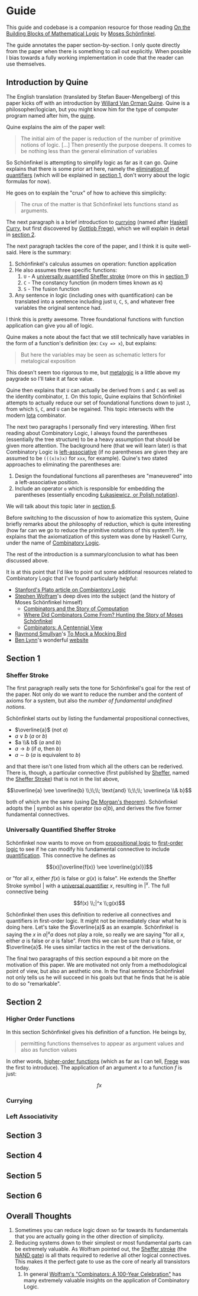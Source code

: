 # Guide

This guide and codebase is a companion resource for those reading [On the Building Blocks of Mathematical Logic](https://content.wolfram.com/uploads/sites/43/2020/12/Schonfinkel-OnTheBuildingBlocksOfMathematicalLogic.pdf) by [Moses Schönfinkel](https://en.wikipedia.org/wiki/Moses_Sch%C3%B6nfinkel).

The guide annotates the paper section-by-section. I only quote directly from the paper when there is something to call out explicitly. When possible I bias towards a fully working implementation in code that the reader can use themselves.

## Introduction by Quine

The English translation (translated by Stefan Bauer-Mengelberg) of this paper kicks off with an introduction by [Willard Van Orman Quine](https://en.wikipedia.org/wiki/Willard_Van_Orman_Quine). Quine is a philosopher/logician, but you might know him for the type of computer program named after him, the [quine](https://en.wikipedia.org/wiki/Quine_(computing)).

Quine explains the aim of the paper well:

> The initial aim of the paper is reduction of the number of primitive notions of logic. [...] Then presently the purpose deepens. It comes to be nothing less than the general elimination of variables

So Schönfinkel is attempting to simplify logic as far as it can go. Quine explains that there is some prior art here, namely the [elimination of quantifiers](https://en.wikipedia.org/wiki/Quantifier_elimination) (which will be explained in [section 1](./GUIDE.md#section-1), don't worry about the logic formulas for now).

He goes on to explain the "crux" of how to achieve this simplicity:

> The crux of the matter is that Schönfinkel lets functions stand as arguments.

The next paragraph is a brief introduction to [currying](https://en.wikipedia.org/wiki/Currying) (named after [Haskell Curry](https://en.wikipedia.org/wiki/Haskell_Curry), but first discovered by [Gottlob Frege](https://en.wikipedia.org/wiki/Gottlob_Frege)), which we will explain in detail in [section 2](./GUIDE.md#section-2).

The next paragraph tackles the core of the paper, and I think it is quite well-said. Here is the summary:
1. Schönfinkel's calculus assumes on operation: function application
1. He also assumes three specific functions:
   1. `U` - A [universally quantified](https://en.wikipedia.org/wiki/Universal_quantification) [Sheffer stroke](https://en.wikipedia.org/wiki/Sheffer_stroke) (more on this in [section 1](./GUIDE.md#section-1))
   1. `C` - The constancy function (in modern times known as `K`)
   1. `S` - The fusion function
1. Any sentence in logic (including ones with quantification) can be translated into a sentence including just `U`, `C`, `S`, and whatever free variables the original sentence had.

I think this is pretty awesome. Three foundational functions with function application can give you all of logic.

Quine makes a note about the fact that we still technically have variables in the form of a function's definition (ex: `Cxy => x`), but explains:

> But here the variables may be seen as schematic letters for metalogical exposition

This doesn't seem too rigorous to me, but [metalogic](https://en.wikipedia.org/wiki/Metalogic) is a little above my paygrade so I'll take it at face value.

Quine then explains that `U` can actually be derived from `S` and `C` as well as the identity combinator, `I`. On this topic, Quine explains that Schönfinkel attempts to actually reduce our set of foundational functions down to just `J`, from which `S`, `C`, and `U` can be regained. This topic intersects with the modern [Iota](https://en.wikipedia.org/wiki/Iota_and_Jot) combinator.

The next two paragraphs I personally find very interesting. When first reading about Combinatory Logic, I always found the parentheses (essentially the tree structure) to be a heavy assumption that should be given more attention. The background here (that we will learn later) is that Combinatory Logic is [left-associative](https://en.wikipedia.org/wiki/Operator_associativity) (if no parentheses are given they are assumed to be `(((x)x)x)` for `xxx`, for example). Quine's two stated approaches to eliminating the parentheses are:
1. Design the foundational functions all parentheses are "maneuvered" into a left-associative position.
1. Include an operator `o` which is responsible for embedding the parentheses (essentially encoding [Łukasiewicz, or Polish notation](https://en.wikipedia.org/wiki/Polish_notation)).

We will talk about this topic later in [section 6](./GUIDE.md#section-6).

Before switching to the discussion of how to axiomatize this system, Quine briefly remarks about the philosophy of reduction, which is quite interesting (how far can we go to reduce the primitive notations of this system?). He explains that the axiomatization of this system was done by Haskell Curry, under the name of [Combinatory Logic](https://en.wikipedia.org/wiki/Combinatory_logic).

The rest of the introduction is a summary/conclusion to what has been discussed above.

It is at this point that I'd like to point out some additional resources related to Combinatory Logic that I've found particularly helpful:

- [Stanford's Plato article on Combiantory Logic](https://plato.stanford.edu/entries/logic-combinatory/)
- [Stephen Wolfram](https://en.wikipedia.org/wiki/Stephen_Wolfram)'s deep dives into the subject (and the history of Moses Schönfinkel himself)
  - [Combinators and the Story of Computation](https://writings.stephenwolfram.com/2020/12/combinators-and-the-story-of-computation/)
  - [Where Did Combinators Come From? Hunting the Story of Moses Schönfinkel](https://writings.stephenwolfram.com/2020/12/where-did-combinators-come-from-hunting-the-story-of-moses-schonfinkel/)
  - [Combinators: A Centennial View](https://writings.stephenwolfram.com/2020/12/combinators-a-centennial-view/)
- [Raymond Smullyan](https://en.wikipedia.org/wiki/Raymond_Smullyan)'s [To Mock a Mocking Bird](https://en.wikipedia.org/wiki/To_Mock_a_Mockingbird)
- [Ben Lynn](https://crypto.stanford.edu/~blynn/)'s wonderful [website](https://crypto.stanford.edu/~blynn/lambda/sk.html)

## Section 1

### Sheffer Stroke

The first paragraph really sets the tone for Schönfinkel's goal for the rest of the paper. Not only do we want to reduce the number and the content of axioms for a system, but also the *number of fundamental undefined notions*.

Schönfinkel starts out by listing the fundamental propositional connectives,
- $\overline{a}$ (not $a$)
- $a \vee b$ ($a$ or $b$)
- $a \\& b$ ($a$ and $b$)
- $a → b$ (if $a$, then $b$)
- $a \sim b$ ($a$ is equivalent to $b$)

and that there isn't one listed from which all the others can be rederived. There is, though, a particular connective (first published by [Sheffer](https://en.wikipedia.org/wiki/Sheffer_stroke), named the [Sheffer Stroke](https://en.wikipedia.org/wiki/Sheffer_stroke)) that is not in the list above,

$$\overline{a} \vee \overline{b} \\;\\;\\; \text{and} \\;\\;\\; \overline{a \\& b}$$

both of which are the same (using [De Morgan's theorem](https://en.wikipedia.org/wiki/De_Morgan%27s_laws)). Schönfinkel adopts the $|$ symbol as his operator (so $a|b$), and derives the five former fundamental connectives.

### Universally Quantified Sheffer Stroke

Schönfinkel now wants to move on from [propositional logic](https://en.wikipedia.org/wiki/Propositional_calculus) to [first-order logic](https://en.wikipedia.org/wiki/First-order_logic) to see if he can modify his fundamental connective to include [quantification](https://en.wikipedia.org/wiki/Quantifier_(logic)). This connective he defines as

$$(x)[\overline{f(x)} \vee \overline{g(x)}]$$

or "for all $x$, either $f(x)$ is false or $g(x)$ is false". He extends the Sheffer Stroke symbol $|$ with a [universal quantifier](https://en.wikipedia.org/wiki/Universal_quantification) $x$, resulting in $|^x$. The full connective being

$$f(x) \\;|^x \\;g(x)$$

Schönfinkel then uses this definition to rederive all connectives and quantifiers in first-order logic. It might not be immediately clear what he is doing here. Let's take the $\overline{a}$ as an example. Schönfinkel is saying the $x$ in $a|^xa$ does not play a role, so really we are saying "for all $x$, either $a$ is false or $a$ is false". From this we can be sure that $a$ is false, or $\overline{a}$. He uses similar tactics in the rest of the derivations.

The final two paragraphs of this section expound a bit more on the motivation of this paper. We are motivated not only from a methodological point of view, but also an aesthetic one. In the final sentence Schönfinkel not only tells us he will succeed in his goals but that he finds that he is able to do so "remarkable".

## Section 2

### Higher Order Functions

In this section Schönfinkel gives his definition of a function. He beings by,

> permitting functions themselves to appear as argument values and also as function values

In other words, [higher-order functions](https://en.wikipedia.org/wiki/Higher-order_function) (which as far as I can tell, [Frege](https://softwareengineering.stackexchange.com/questions/186035/who-first-coined-the-term-higher-order-function-and-or-first-class-citizen) was the first to introduce). The application of an argument $x$ to a function $f$ is just:

$$fx$$

### Currying

### Left Associativity

## Section 3

## Section 4

## Section 5

## Section 6

## Overall Thoughts

1. Sometimes you can reduce logic down so far towards its fundamentals that you are actually going in the other direction of simplicity.
1. Reducing systems down to their simplest or most fundamental parts can be extremely valuable. As Wolfram pointed out, the [Sheffer stroke](https://en.wikipedia.org/wiki/Sheffer_stroke) (the [NAND gate](https://en.wikipedia.org/wiki/NAND_gate)) is all thats required to rederive all other logical connectives. This makes it the perfect gate to use as the core of nearly all transistors today.
   1. In general [Wolfram's "Combinators: A 100-Year Celebration"](https://www.youtube.com/watch?v=PG2G5xSz0NQ) has many extremely valuable insights on the application of Combinatory Logic.